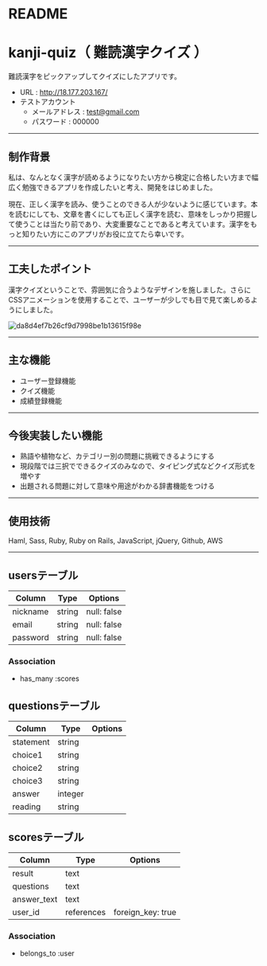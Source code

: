 # README

# kanji-quiz（ 難読漢字クイズ ）
難読漢字をピックアップしてクイズにしたアプリです。
- URL : http://18.177.203.167/
- テストアカウント
  - メールアドレス : test@gmail.com
  - パスワード : 000000
***

## 制作背景
私は、なんとなく漢字が読めるようになりたい方から検定に合格したい方まで幅広く勉強できるアプリを作成したいと考え、開発をはじめました。

現在、正しく漢字を読み、使うことのできる人が少ないように感じています。本を読むにしても、文章を書くにしても正しく漢字を読む、意味をしっかり把握して使うことは当たり前であり、大変重要なことであると考えています。漢字をもっと知りたい方にこのアプリがお役に立てたら幸いです。
***

## 工夫したポイント
漢字クイズということで、雰囲気に合うようなデザインを施しました。さらにCSSアニメーションを使用することで、ユーザーが少しでも目で見て楽しめるようにしました。

![da8d4ef7b26cf9d7998be1b13615f98e](https://user-images.githubusercontent.com/56814714/72320407-f63f2c00-36e4-11ea-921c-ed243314a443.gif)
***

## 主な機能
- ユーザー登録機能
- クイズ機能
- 成績登録機能
***

## 今後実装したい機能
- 熟語や植物など、カテゴリー別の問題に挑戦できるようにする
- 現段階では三択でできるクイズのみなので、タイピング式などクイズ形式を増やす
- 出題される問題に対して意味や用途がわかる辞書機能をつける
***

## 使用技術
Haml, Sass, Ruby, Ruby on Rails, JavaScript, jQuery, Github, AWS
***


## usersテーブル
|Column|Type|Options|
|------|----|-------|
|nickname|string|null: false|
|email|string|null: false|
|password|string|null: false|

### Association
- has_many :scores



## questionsテーブル
|Column|Type|Options|
|------|----|-------|
|statement|string||
|choice1|string||
|choice2|string||
|choice3|string||
|answer|integer||
|reading|string||

## scoresテーブル
|Column|Type|Options|
|------|----|-------|
|result|text||
|questions|text||
|answer_text|text||
|user_id|references|foreign_key: true|

### Association
- belongs_to :user